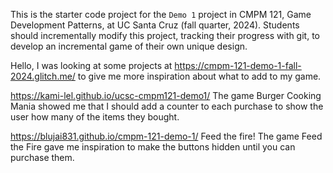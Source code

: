 This is the starter code project for the `Demo 1` project in CMPM 121, Game Development Patterns, at UC Santa Cruz (fall quarter, 2024). Students should incrementally modify this project, tracking their progress with git, to develop an incremental game of their own unique design.

Hello, I was looking at some projects at https://cmpm-121-demo-1-fall-2024.glitch.me/ to give me more inspiration about what to add to my game.

https://kami-lel.github.io/ucsc-cmpm121-demo1/ The game Burger Cooking Mania showed me that I should add a counter to each purchase to show the user how many of the items they bought.

https://blujai831.github.io/cmpm-121-demo-1/ Feed the fire! The game Feed the Fire gave me inspiration to make the buttons hidden until you can purchase them.
